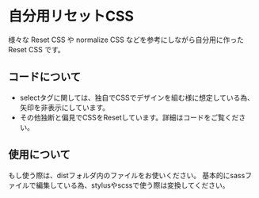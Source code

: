 # 自分用リセットCSS
様々な Reset CSS や normalize CSS などを参考にしながら自分用に作った Reset CSS です。

## コードについて
- selectタグに関しては、独自でCSSでデザインを組む様に想定している為、矢印を非表示にしています。
- その他独断と偏見でCSSをResetしています。詳細はコードをご覧ください。

## 使用について
もし使う際は、distフォルダ内のファイルをお使いください。
基本的にsassファイルで編集している為、stylusやscssで使う際は変換してください。
